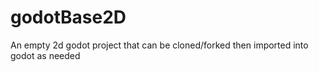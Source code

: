 # godotBase2D
An empty 2d godot project that can be cloned/forked then imported into godot as needed
